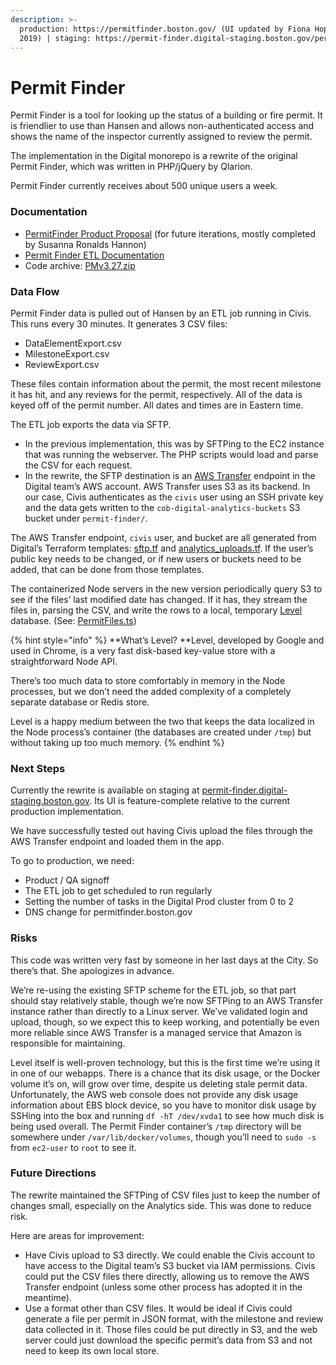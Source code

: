 ```yaml
---
description: >-
  production: https://permitfinder.boston.gov/ (UI updated by Fiona Hopkins in
  2019) | staging: https://permit-finder.digital-staging.boston.gov/permit
---
```


# Permit Finder

Permit Finder is a tool for looking up the status of a building or fire permit. It is friendlier to use than Hansen and allows non-authenticated access and shows the name of the inspector currently assigned to review the permit.

The implementation in the Digital monorepo is a rewrite of the original Permit Finder, which was written in PHP/jQuery by Qlarion.

Permit Finder currently receives about 500 unique users a week.

### Documentation

* [PermitFinder Product Proposal](https://docs.google.com/document/d/1BKtVSitjEiEv1vmrlUCppdAxxwYZRNoNIbLO75VNnmY/edit) (for future iterations, mostly completed by Susanna Ronalds Hannon)
* [Permit Finder ETL Documentation](https://docs.google.com/document/d/1PlwKWRNHg688VSRPOYYTtBkFwWGqT-2VS1S5jYWRoI0/edit)
* Code archive: [PMv3.27.zip](https://drive.google.com/file/d/17j0C7EJrqHkRvKjSubFs4adzigAN7cJP/view?usp=sharing)

### Data Flow

Permit Finder data is pulled out of Hansen by an ETL job running in Civis. This runs every 30 minutes. It generates 3 CSV files:

* DataElementExport.csv
* MilestoneExport.csv
* ReviewExport.csv

These files contain information about the permit, the most recent milestone it has hit, and any reviews for the permit, respectively. All of the data is keyed off of the permit number. All dates and times are in Eastern time.

The ETL job exports the data via SFTP.

* In the previous implementation, this was by SFTPing to the EC2 instance that was running the webserver. The PHP scripts would load and parse the CSV for each request.
* In the rewrite, the SFTP destination is an [AWS Transfer](https://aws.amazon.com/sftp/) endpoint in the Digital team’s AWS account. AWS Transfer uses S3 as its backend. In our case, Civis authenticates as the `civis` user using an SSH private key and the data gets written to the `cob-digital-analytics-buckets` S3 bucket under `permit-finder/`.

The AWS Transfer endpoint, `civis` user, and bucket are all generated from Digital’s Terraform templates: [sftp.tf](https://github.com/CityOfBoston/digital-terraform/blob/production/apps/sftp.tf) and [analytics\_uploads.tf](https://github.com/CityOfBoston/digital-terraform/blob/production/apps/analytics\_uploads.tf). If the user’s public key needs to be changed, or if new users or buckets need to be added, that can be done from those templates.

The containerized Node servers in the new version periodically query S3 to see if the files’ last modified date has changed. If it has, they stream the files in, parsing the CSV, and write the rows to a local, temporary [Level](https://github.com/google/leveldb) database. (See: [PermitFiles.ts](https://github.com/CityOfBoston/digital/blob/develop/services-js/permit-finder/src/server/services/PermitFiles.ts))

{% hint style="info" %}
**What’s Level? **Level, developed by Google and used in Chrome, is a very fast disk-based key-value store with a straightforward Node API.

There’s too much data to store comfortably in memory in the Node processes, but we don’t need the added complexity of a completely separate database or Redis store.

Level is a happy medium between the two that keeps the data localized in the Node process’s container (the databases are created under `/tmp`) but without taking up too much memory.
{% endhint %}

### Next Steps

Currently the rewrite is available on staging at [permit-finder.digital-staging.boston.gov](https://permit-finder.digital-staging.boston.gov). Its UI is feature-complete relative to the current production implementation.

We have successfully tested out having Civis upload the files through the AWS Transfer endpoint and loaded them in the app.

To go to production, we need:

* Product / QA signoff
* The ETL job to get scheduled to run regularly
* Setting the number of tasks in the Digital Prod cluster from 0 to 2
* DNS change for permitfinder.boston.gov

### Risks

This code was written very fast by someone in her last days at the City. So there’s that. She apologizes in advance.

We’re re-using the existing SFTP scheme for the ETL job, so that part should stay relatively stable, though we’re now SFTPing to an AWS Transfer instance rather than directly to a Linux server. We’ve validated login and upload, though, so we expect this to keep working, and potentially be even more reliable since AWS Transfer is a managed service that Amazon is responsible for maintaining.

Level itself is well-proven technology, but this is the first time we’re using it in one of our webapps. There is a chance that its disk usage, or the Docker volume it’s on, will grow over time, despite us deleting stale permit data. Unfortunately, the AWS web console does not provide any disk usage information about EBS block device, so you have to monitor disk usage by SSHing into the box and running `df -hT /dev/xvda1` to see how much disk is being used overall. The Permit Finder container’s `/tmp` directory will be somewhere under `/var/lib/docker/volumes`, though you’ll need to `sudo -s` from `ec2-user` to `root` to see it.

### Future Directions

The rewrite maintained the SFTPing of CSV files just to keep the number of changes small, especially on the Analytics side. This was done to reduce risk.

Here are areas for improvement:

* Have Civis upload to S3 directly. We could enable the Civis account to have access to the Digital team’s S3 bucket via IAM permissions. Civis could put the CSV files there directly, allowing us to remove the AWS Transfer endpoint (unless some other process has adopted it in the meantime).
* Use a format other than CSV files. It would be ideal if Civis could generate a file per permit in JSON format, with the milestone and review data collected in it. Those files could be put directly in S3, and the web server could just download the specific permit’s data from S3 and not need to keep its own local store. &#x20;

